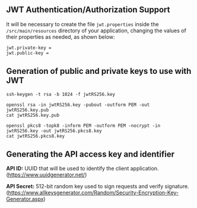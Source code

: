 JWT Authentication/Authorization Support
----------------------------------------

It will be necessary to create the file `jwt.properties` inside the `/src/main/resources` directory of your application,
changing the values ​​of their properties as needed, as shown below:

```
jwt.private-key =
jwt.public-key =
```

Generation of public and private keys to use with JWT
-----------------------------------------------------

```
ssh-keygen -t rsa -b 1024 -f jwtRS256.key

openssl rsa -in jwtRS256.key -pubout -outform PEM -out jwtRS256.key.pub
cat jwtRS256.key.pub

openssl pkcs8 -topk8 -inform PEM -outform PEM -nocrypt -in jwtRS256.key -out jwtRS256.pkcs8.key
cat jwtRS256.pkcs8.key
```

Generating the API access key and identifier
--------------------------------------------

**API ID:** UUID that will be used to identify the client application.
(https://www.uuidgenerator.net/)

**API Secret:** 512-bit random key used to sign requests and verify signature.
(https://www.allkeysgenerator.com/Random/Security-Encryption-Key-Generator.aspx)
